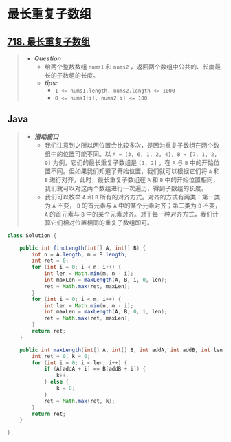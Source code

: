 # 最长重复子数组

## [718. 最长重复子数组](https://leetcode.cn/problems/maximum-length-of-repeated-subarray/)

> - ***Question***
>   - 给两个整数数组 `nums1` 和 `nums2` ，返回两个数组中公共的、长度最长的子数组的长度。
>   - ***tips:***
>     - `1 <= nums1.length, nums2.length <= 1000`
>     - `0 <= nums1[i], nums2[i] <= 100`

## Java

> - ***滑动窗口***
>   - 我们注意到之所以两位置会比较多次，是因为重复子数组在两个数组中的位置可能不同。以 `A = [3, 6, 1, 2, 4], B = [7, 1, 2, 9]` 为例，它们的最长重复子数组是 `[1, 2]` ，在 `A` 与 `B` 中的开始位置不同。但如果我们知道了开始位置，我们就可以根据它们将 `A` 和 `B` 进行对齐，此时，最长重复子数组在 `A` 和 `B` 中的开始位置相同，我们就可以对这两个数组进行一次遍历，得到子数组的长度。
>   - 我们可以枚举 `A` 和 `B` 所有的对齐方式。对齐的方式有两类：第一类为 `A` 不变， `B` 的首元素与 `A` 中的某个元素对齐；第二类为 `B` 不变， `A` 的首元素与 `B` 中的某个元素对齐。对于每一种对齐方式，我们计算它们相对位置相同的重复子数组即可。

```java
class Solution {

    public int findLength(int[] A, int[] B) {
        int n = A.length, m = B.length;
        int ret = 0;
        for (int i = 0; i < n; i++) {
            int len = Math.min(m, n - i);
            int maxLen = maxLength(A, B, i, 0, len);
            ret = Math.max(ret, maxLen);
        }
        for (int i = 0; i < m; i++) {
            int len = Math.min(n, m - i);
            int maxLen = maxLength(A, B, 0, i, len);
            ret = Math.max(ret, maxLen);
        }
        return ret;
    }

    public int maxLength(int[] A, int[] B, int addA, int addB, int len) {
        int ret = 0, k = 0;
        for (int i = 0; i < len; i++) {
            if (A[addA + i] == B[addB + i]) {
                k++;
            } else {
                k = 0;
            }
            ret = Math.max(ret, k);
        }
        return ret;
    }

}
```
